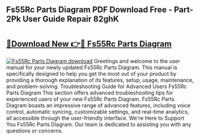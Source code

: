 ## Fs55Rc Parts Diagram PDF Download Free - Part-2Pk User Guide Repair 82ghK

# <h2><a href="http://dfrk8c6.blite.top/?on=Fs55Rc+Parts+Diagram">🔗Download New 👉🔴 Fs55Rc Parts Diagram</a></h2>

[![Fs55Rc Parts Diagram download](https://i.imgur.com/lujVjoI.png)](http://dfrk8c6.blite.top/?on=Fs55Rc+Parts+Diagram)
Greetings and welcome to the user manual for your newly updated Fs55Rc Parts Diagram. This manual is specifically designed to help you get the most out of your product by providing a thorough explanation of its features, setup, usage, maintenance, and problem-solving. Troubleshooting Guide for Advanced Users Fs55Rc Parts Diagram This section offers advanced troubleshooting tips for experienced users of your new Fs55Rc Parts Diagram. Fs55Rc Parts Diagram boasts an impressive range of advanced features, including voice control, automatic syncing, customizable settings, and real-time analytics, all accessible through the user-friendly interface. We're Here to Support You Fs55Rc Parts Diagram. Our team is dedicated to assisting you with any questions or concerns.
